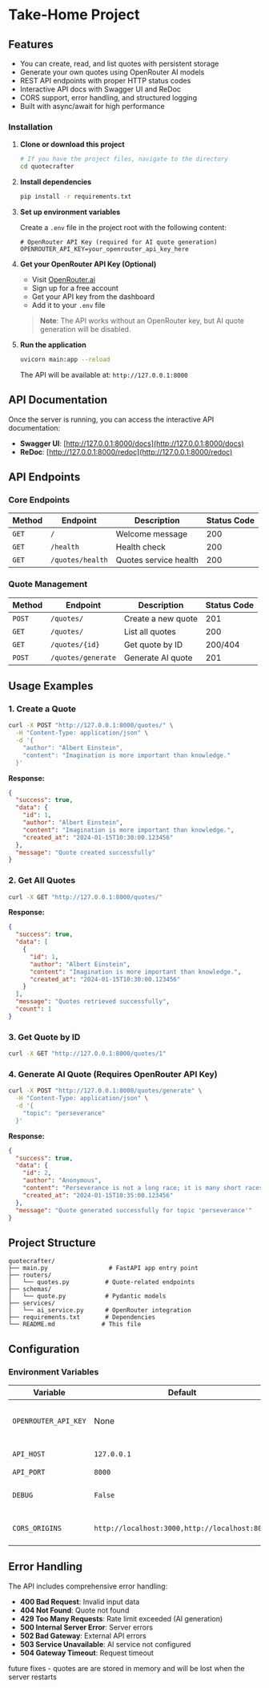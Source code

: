 # Take-Home Project

## Features

- You can create, read, and list quotes with persistent storage
-  Generate your own quotes using OpenRouter AI models
- REST API endpoints with proper HTTP status codes
- Interactive API docs with Swagger UI and ReDoc
- CORS support, error handling, and structured logging
- Built with async/await for high performance

### Installation

1. **Clone or download this project**
   ```bash
   # If you have the project files, navigate to the directory
   cd quotecrafter
   ```

2. **Install dependencies**
   ```bash
   pip install -r requirements.txt
   ```

3. **Set up environment variables**
   
   Create a `.env` file in the project root with the following content:
   ```env
   # OpenRouter API Key (required for AI quote generation)
   OPENROUTER_API_KEY=your_openrouter_api_key_here

4. **Get your OpenRouter API Key (Optional)**
   - Visit [OpenRouter.ai](https://openrouter.ai/)
   - Sign up for a free account
   - Get your API key from the dashboard
   - Add it to your `.env` file

   > **Note**: The API works without an OpenRouter key, but AI quote generation will be disabled.

5. **Run the application**
   ```bash
   uvicorn main:app --reload
   ```

   The API will be available at: `http://127.0.0.1:8000`

## API Documentation

Once the server is running, you can access the interactive API documentation:

- **Swagger UI**: [http://127.0.0.1:8000/docs](http://127.0.0.1:8000/docs)
- **ReDoc**: [http://127.0.0.1:8000/redoc](http://127.0.0.1:8000/redoc)

## API Endpoints

### Core Endpoints

| Method | Endpoint | Description | Status Code |
|--------|----------|-------------|-------------|
| `GET` | `/` | Welcome message | 200 |
| `GET` | `/health` | Health check | 200 |
| `GET` | `/quotes/health` | Quotes service health | 200 |

### Quote Management

| Method | Endpoint | Description | Status Code |
|--------|----------|-------------|-------------|
| `POST` | `/quotes/` | Create a new quote | 201 |
| `GET` | `/quotes/` | List all quotes | 200 |
| `GET` | `/quotes/{id}` | Get quote by ID | 200/404 |
| `POST` | `/quotes/generate` | Generate AI quote | 201 |

## Usage Examples

### 1. Create a Quote

```bash
curl -X POST "http://127.0.0.1:8000/quotes/" \
  -H "Content-Type: application/json" \
  -d '{
    "author": "Albert Einstein",
    "content": "Imagination is more important than knowledge."
  }'
```

**Response:**
```json
{
  "success": true,
  "data": {
    "id": 1,
    "author": "Albert Einstein",
    "content": "Imagination is more important than knowledge.",
    "created_at": "2024-01-15T10:30:00.123456"
  },
  "message": "Quote created successfully"
}
```

### 2. Get All Quotes

```bash
curl -X GET "http://127.0.0.1:8000/quotes/"
```

**Response:**
```json
{
  "success": true,
  "data": [
    {
      "id": 1,
      "author": "Albert Einstein",
      "content": "Imagination is more important than knowledge.",
      "created_at": "2024-01-15T10:30:00.123456"
    }
  ],
  "message": "Quotes retrieved successfully",
  "count": 1
}
```

### 3. Get Quote by ID

```bash
curl -X GET "http://127.0.0.1:8000/quotes/1"
```

### 4. Generate AI Quote (Requires OpenRouter API Key)

```bash
curl -X POST "http://127.0.0.1:8000/quotes/generate" \
  -H "Content-Type: application/json" \
  -d '{
    "topic": "perseverance"
  }'
```

**Response:**
```json
{
  "success": true,
  "data": {
    "id": 2,
    "author": "Anonymous",
    "content": "Perseverance is not a long race; it is many short races one after the other.",
    "created_at": "2024-01-15T10:35:00.123456"
  },
  "message": "Quote generated successfully for topic 'perseverance'"
}
```

## Project Structure

```
quotecrafter/
├── main.py                 # FastAPI app entry point
├── routers/
│   └── quotes.py          # Quote-related endpoints
├── schemas/
│   └── quote.py           # Pydantic models
├── services/
│   └── ai_service.py      # OpenRouter integration
├── requirements.txt       # Dependencies
└── README.md             # This file
```

## Configuration

### Environment Variables

| Variable | Default | Description |
|----------|---------|-------------|
| `OPENROUTER_API_KEY` | None | OpenRouter API key for AI generation |
| `API_HOST` | `127.0.0.1` | Server host address |
| `API_PORT` | `8000` | Server port |
| `DEBUG` | `False` | Enable debug mode |
| `CORS_ORIGINS` | `http://localhost:3000,http://localhost:8080` | Allowed CORS origins |

## Error Handling

The API includes comprehensive error handling:

- **400 Bad Request**: Invalid input data
- **404 Not Found**: Quote not found
- **429 Too Many Requests**: Rate limit exceeded (AI generation)
- **500 Internal Server Error**: Server errors
- **502 Bad Gateway**: External API errors
- **503 Service Unavailable**: AI service not configured
- **504 Gateway Timeout**: Request timeout

future fixes - quotes are are stored in memory and will be lost when the server restarts